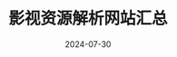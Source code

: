 ---
title: "影视资源解析网站汇总"
description: "仅收录免费网站，本篇内容长期维护更新中。"
slug: "tv-resources"
date: "2024-07-30"
draft: false
categories: ["氢合集"]
# tags: ["网站"]
keywords: ["影视资源", "软件分享"]
# cover: "/image.png"
# weight: -1
---